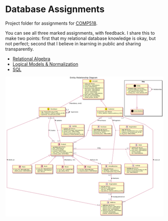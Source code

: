 # Database Assignments 

Project folder for assignments for [COMP518](https://intranet.csc.liv.ac.uk/teaching/modules/module.php?code=COMP518).

You can see all three marked assignments, with feedback. I share this to
make two points: first that my relational database knowledge is okay, but
not perfect; second that I believe in learning in public and sharing
transparently.

- [Relational Algebra](marked/a1.pdf)
- [Logical Models & Normalization](marked/a2.pdf)
- [SQL](marked/a3.pdf)

![](a1/db-model.png)

